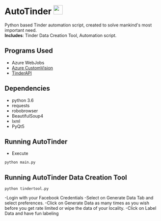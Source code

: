 # AutoTinder <img src="https://user-images.githubusercontent.com/12884292/50386865-98662d80-06f8-11e9-881f-285d04dbeb19.png" width="30" height="30">


Python based Tinder automation script, created to solve mankind's most important need. <br/>
**Includes**: Tinder Data Creation Tool, Automation script.

## Programs Used
* Azure WebJobs
* [Azure CustomVision](https://www.customvision.ai)
* [TinderAPI](https://github.com/fbessez/Tinder)

## Dependencies
* python 3.6
* requests
* robobrowser
* BeautifulSoup4
* lxml
* PyQt5 

## Running AutoTinder
* Execute
```
python main.py
```

## Running AutoTinder Data Creation Tool
```
python tindertool.py
```

  -Login with your Facebook Credentials
  -Select on Generate Data Tab and select preferences.
  -Click on Generate Data as many times as you wish before you get rate limited or wipe the data of your locality.
  -Click on Label Data and have fun labeling 






